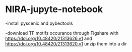 # NIRA-jupyte-notebook
-install pyscenic and pybedtools

-download TF motifs occurance through Figshare with https://doi.org/10.48420/21313626.v1 and https://doi.org/10.48420/21313620.v1
 unzip them into a dir

